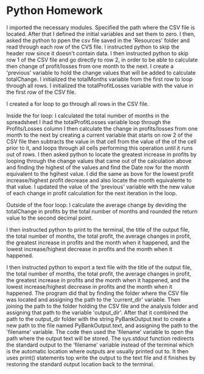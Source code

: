 # Python Homework

I imported the necessary modules.
Specified the path where the CSV file is located.
After that I defined the initial variables and set them to zero.
I then, asked the python to ppen the csv file saved in the 'Resources' folder and read through each row of the CVS file.
I instructed python to skip the header row since it doesn't contain data.
I then instructed python to skip row 1 of the CSV file and go directly to row 2, in order to be able to calculate then change of profit/losses from one month to the next.
I create a 'previous' variable to hold the change values that will be added to calculate totalChange.
I initialized the totalMonths variable from the first row to loop through all rows.
I initialized the totalProfitLosses variable with the value in the first row of the CSV file.

I created a for loop to go through all rows in the CSV file.

Inside the for loop:
I calculated the total number of months in the spreadsheet
I ihad the totalProfitLosses variable loop through the Profits/Losses column
I then calculate the change in profits/losses from one month to the next by creating a current variable that starts on row 2 of the CSV file then subtracts the value in that cell from the value of the of the cell prior to it, and loops through all cells performing this operation until it runs out of rows.
I then asked python to locate the greatest increase in profits by looping through the change values that came out of the calculation above and finding the highest of the values and find the Date row for the month equivalent to the hgihest value.
I did the same as bove for the lowest profit increase/highest profit decrease and also locate the month equivalente to that value.
I updated the value of the 'previous' variable with the new value of each change in profit calculation for the next iteration in the loop.

Outside of the foor loop:
I calculate the average change by deviding the totalChange in profits by the total number of months and rounded the return value to the second decimal point.

I then instructed python to print to the terminal, the title of the output file, the total number of months, the total profit, the average changes in profit, the greatest increase in profits and the month when it happened, and the lowest increase/highest decrease in profits and the month when it happened.

I then instructed python to export a text file with the title of the output file, the total number of months, the total profit, the average changes in profit, the greatest increase in profits and the month when it happened, and the lowest increase/highest decrease in profits and the month when it happened.
    The program did that by finding the folder where the CSV file was located and assigning the path to the 'current_dir' variable. Then joining the path to the folder holding the CSV file and the analysis folder and assigning that path to the variable 'output_dir'. After that it combined the path to the output_dir folder with the string PyBankOutput.text to create a new path to the file named PyBankOutput.text, and assigning the path to the 'filename' variable. The code then used the 'filename' variable to open the path where the output text will be stored. The sys.stdout function redirects the standard output to the 'filename' variable instead of the terminal which is the automatic location where outputs are usually printed out to. It then uses print() statements top write the output to the text file and it finishes by restoring the standard output location back to the terminal.
